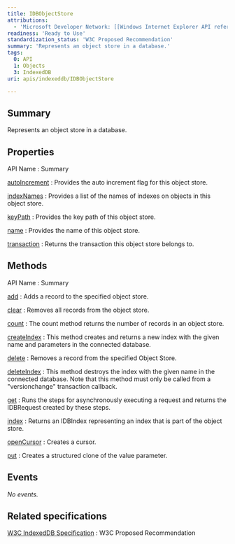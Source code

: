 ```yaml
---
title: IDBObjectStore
attributions:
  - 'Microsoft Developer Network: [[Windows Internet Explorer API reference](http://msdn.microsoft.com/en-us/library/ie/hh828809%28v=vs.85%29.aspx) Article]'
readiness: 'Ready to Use'
standardization_status: 'W3C Proposed Recommendation'
summary: 'Represents an object store in a database.'
tags:
  0: API
  1: Objects
  3: IndexedDB
uri: apis/indexeddb/IDBObjectStore

---
```

## Summary

Represents an object store in a database.

## Properties

API Name
:   Summary

[autoIncrement](/apis/indexeddb/IDBObjectStore/autoIncrement)
:   Provides the auto increment flag for this object store.

[indexNames](/apis/indexeddb/IDBObjectStore/indexNames)
:   Provides a list of the names of indexes on objects in this object store.

[keyPath](/apis/indexeddb/IDBObjectStore/keyPath)
:   Provides the key path of this object store.

[name](/apis/indexeddb/IDBObjectStore/name)
:   Provides the name of this object store.

[transaction](/apis/indexeddb/IDBObjectStore/transaction)
:   Returns the transaction this object store belongs to.

## Methods

API Name
:   Summary

[add](/apis/indexeddb/IDBObjectStore/add)
:   Adds a record to the specified object store.

[clear](/apis/indexeddb/IDBObjectStore/clear)
:   Removes all records from the object store.

[count](/apis/indexeddb/IDBObjectStore/count)
:   The count method returns the number of records in an object store.

[createIndex](/apis/indexeddb/IDBObjectStore/createIndex)
:   This method creates and returns a new index with the given name and parameters in the connected database.

[delete](/apis/indexeddb/IDBObjectStore/delete)
:   Removes a record from the specified Object Store.

[deleteIndex](/apis/indexeddb/IDBObjectStore/deleteIndex)
:   This method destroys the index with the given name in the connected database. Note that this method must only be called from a "versionchange" transaction callback.

[get](/apis/indexeddb/IDBObjectStore/get)
:   Runs the steps for asynchronously executing a request and returns the IDBRequest created by these steps.

[index](/apis/indexeddb/IDBObjectStore/index)
:   Returns an IDBIndex representing an index that is part of the object store.

[openCursor](/apis/indexeddb/IDBObjectStore/openCursor)
:   Creates a cursor.

[put](/apis/indexeddb/IDBObjectStore/put)
:   Creates a structured clone of the value parameter.

## Events

*No events.*

## Related specifications

[W3C IndexedDB Specification](http://www.w3.org/TR/IndexedDB/)
:   W3C Proposed Recommendation
